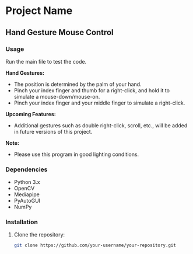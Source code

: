 # Project Name

## Hand Gesture Mouse Control

### Usage

Run the main file to test the code.

**Hand Gestures:**

- The position is determined by the palm of your hand.
- Pinch your index finger and thumb for a right-click, and hold it to simulate a mouse-down/mouse-on.
- Pinch your index finger and your middle finger to simulate a right-click.

**Upcoming Features:**

- Additional gestures such as double right-click, scroll, etc., will be added in future versions of this project.

**Note:**

- Please use this program in good lighting conditions.

### Dependencies

- Python 3.x
- OpenCV
- Mediapipe
- PyAutoGUI
- NumPy

### Installation

1. Clone the repository:

   ```bash
   git clone https://github.com/your-username/your-repository.git

    